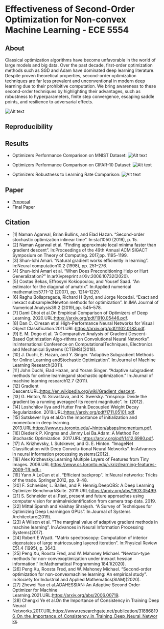 # Effectiveness of Second-Order Optimization for Non-convex Machine Learning - ECE 5554

## About
Classical optimization algorithms have become unfavorable in the world of large models and big data. Over the past decade, first-order optimization methods such as SGD and Adam have dominated deep learning literature. Despite proven theoretical properties, second-order optimization techniques are far less prevalent and unconventional in modern deep learning due to their prohibitive computation. We bring awareness to these second-order techniques by highlighting their advantages, such as robustness to hyperparameters, finite step convergence, escaping saddle points, and resilience to adversarial effects.

![Alt text](https://github.com/mnguyen0226/soo_non_convex_ml/blob/main/docs/results/first_order_vs_second_order.png)

## Reproducibility


## Results
- Optimizers Performance Comparison on MNIST Dataset:
![Alt text](https://github.com/mnguyen0226/soo_non_convex_ml/blob/main/docs/results/Optimizers%20Performance%20Comparison%20on%20MNIST%20Datset.png)

- Optimizers Performance Comparison on CIFAR-10 Dataset:
![Alt text](https://github.com/mnguyen0226/soo_non_convex_ml/blob/main/docs/results/Optimizers%20Performance%20Comparison%20on%20CIFAR-10%20Dataset.png)

- Optimizers Robustness to Learning Rate Comparison:
![Alt text](https://github.com/mnguyen0226/soo_non_convex_ml/blob/main/docs/results/Optimizers%20Robustness%20to%20Learning%20Rate%20Comparison.png)


## Paper
- [Proposal](https://github.com/mnguyen0226/soo_non_convex_ml/tree/main/docs/Proposal)
- Final Paper

## Citation
- [1] Naman Agarwal, Brian Bullins, and Elad Hazan. “Second-order stochastic optimization inlinear time”. In:stat1050 (2016), p. 15.
- [2] Naman Agarwal et al. “Finding approximate local minima faster than gradient descent”. In:Proceedings of the 49th Annual ACM SIGACT Symposium on Theory of Computing. 2017,pp. 1195–1199.
- [3] Shun-Ichi Amari. “Natural gradient works efficiently in learning”. In:Neural computation10.2 (1998), pp. 251–276.
- [4] Shun-ichi Amari et al. “When Does Preconditioning Help or Hurt Generalization?” In:arXivpreprint arXiv:2006.10732(2020).
- [5] Costas Bekas, Effrosyni Kokiopoulou, and Yousef Saad. “An estimator for the diagonal of amatrix”. In:Applied numerical mathematics57.11-12 (2007), pp. 1214–1229.
- [6] Raghu Bollapragada, Richard H Byrd, and Jorge Nocedal. “Exact and inexact subsampledNewton methods for optimization”. In:IMA Journal of Numerical Analysis39.2 (2019),pp. 545–578.
- [7] Dami Choi et al.On Empirical Comparison of Optimizers of Deep Learning. 2020.URL:https://arxiv.org/pdf/1910.05446.pdf.
- [8] Dan C. Ciresan et al.High-Performance Neural Networks for Visual Object Classification.2011.URL:https://arxiv.org/pdf/1102.0183.pdf.
- [9] E. M. Dogo et al. “A Comparative Analysis of Gradient Descent-Based Optimization Algo-rithms on Convolutional Neural Networks”. In:International Conference on ComputationalTechniques, Electronics and Mechanical Systems (CTEMS)(2018).
- [10] J. Duchi, E. Hazan, and Y. Singer. “Adaptive Subgradient Methods for Online Learning andStochastic Optimization”. In:Journal of Machine Learning Research(2011).
- [11] John Duchi, Elad Hazan, and Yoram Singer. “Adaptive subgradient methods for online learningand stochastic optimization.” In:Journal of machine learning research12.7 (2011).
- [12] Gradient Descent.URL:https://en.wikipedia.org/wiki/Gradient_descent.
- [13] G. Hinton, N. Srivastava, and K. Swersky. “rmsprop: Divide the gradient by a running averageof its recent magnitude”. In: (2012).
- [14] Loshchilov  Ilya  and  Hutter  Frank.Decoupled  Weight  Decay  Regularization. 2019.URL:https://arxiv.org/pdf/1711.05101.pdf.
- [15] Sutskever Ilya et al.On the importance of initialization and momentum in deep learning. 2013.URL:https://www.cs.toronto.edu/~hinton/absps/momentum.pdf.
- [16] Diederik P. Kingma and Jimmy Lei Ba.Adam: A Method For Stochastic Optimization. 2017.URL:https://arxiv.org/pdf/1412.6980.pdf.
- [17] A. Krizhevsky, I. Sutskever, and G. E. Hinton. “ImageNet Classification with Deep Convolu-tional Neural Networks”. In:Advances in neural information processing systems(2012).
- [18] Alex Krizhevsky.Learning Multiple Layers of Features from Tiny Images. 2009.URL:https://www.cs.toronto.edu/~kriz/learning-features-2009-TR.pdf.-
- [19] Yann A LeCun et al. “Efficient backprop”. In:Neural networks: Tricks of the trade. Springer,2012, pp. 9–48.
- [20] F. Schneider, L. Balles, and P. Hennig.DeepOBS: A Deep Learning Optimizer BenchmarkSuite. 2019.URL:https://arxiv.org/abs/1903.05499.
- [21] S. Schneider et al.Past, present and future approaches using computer vision for animalreidentification from camera trap data. 2019.
- [22] Mittal Sparsh and Vaishay Shraiysh. “A Survey of Techniques for Optimizing Deep Learningon GPUs”. In:Journal of Systems Architecture(2019).
- [23] A Wilson et al. “The marginal value of adaptive gradient methods in machine learning”. In:Advances in Neural Information Processing Systems(2017).
- [24] Robert E Wyatt. “Matrix spectroscopy: Computation of interior eigenstates of large matricesusing layered iteration”. In:Physical Review E51.4 (1995), p. 3643.
- [25] Peng Xu, Roosta Fred, and W. Mahoney Michael. “Newton-type methods for non-convexoptimization under inexact hessian information.” In:Mathematical Programming 184.1(2020).
- [26] Peng Xu, Roosta Fred, and W. Mahoney Michael. “Second-order optimization for non-convexmachine learning: An empirical study”. In:Society for Industrial and Applied Mathematics(SIAM)(2020).
- [27] Zhewei Yao et al.ADAHESSIAN: An Adaptive Second Order Optimizer for Machine Learning.2021.URL:https://arxiv.org/abs/2006.00719.
- [28] Chengxi Ye et al.On the Importance of Consistency in Training Deep Neural Networks.2017.URL:https://www.researchgate.net/publication/318868196_On_the_Importance_of_Consistency_in_Training_Deep_Neural_Networks.
